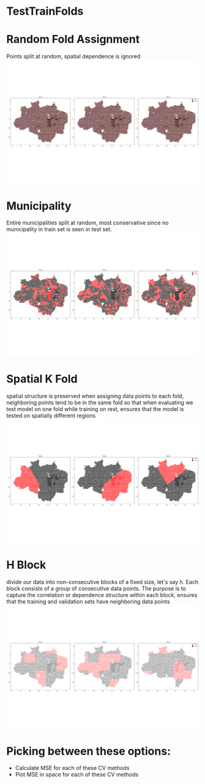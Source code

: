 
TestTrainFolds
==============

# Random Fold Assignment
  
Points split at random, spatial dependence is ignored  
![Test/Train split plot](FeatureImportanceResults/2004_2005_2006_PREDICT_2007/random_FoldPlot.png)
# Municipality
  
Entire municipalities split at random, most conservative since no municipality in train set is seen in test set.  
![Test/Train split plot](FeatureImportanceResults/2004_2005_2006_PREDICT_2007/municipality_FoldPlot.png)
# Spatial K Fold
  
spatial structure is preserved when assigning data points to each fold, neighboring points tend to be in the same fold so that when evaluating we test model on one fold while training on rest, ensures that the model is tested on spatially different regions  
![Test/Train split plot](FeatureImportanceResults/2004_2005_2006_PREDICT_2007/spatialkfold_FoldPlot.png)
# H Block
  
divide our data into non-consecutive blocks of a fixed size, let's say h. Each block consists of a group of consecutive data points. The purpose is to capture the correlation or dependence structure within each block, ensures that the training and validation sets have neighboring data points  
![Test/Train split plot](FeatureImportanceResults/2004_2005_2006_PREDICT_2007/hblock_FoldPlot.png)
# Picking between these options:

- Calculate MSE for each of these CV methods
- Plot MSE in space for each of these CV methods
